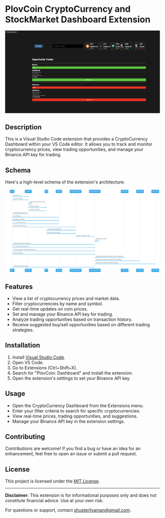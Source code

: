 # PlovCoin CryptoCurrency and StockMarket Dashboard Extension

![Extension Preview](./images/extension-preview.png)

## Description

This is a Visual Studio Code extension that provides a CryptoCurrency Dashboard within your VS Code editor. It allows you to track and monitor cryptocurrency prices, view trading opportunities, and manage your Binance API key for trading.

## Schema

Here's a high-level schema of the extension's architecture:

![Extension Schema](./images/schema.png)

## Features

- View a list of cryptocurrency prices and market data.
- Filter cryptocurrencies by name and symbol.
- Get real-time updates on coin prices.
- Set and manage your Binance API key for trading.
- Analyze trading opportunities based on transaction history.
- Receive suggested buy/sell opportunities based on different trading strategies.

## Installation

1. Install [Visual Studio Code](https://code.visualstudio.com/).
2. Open VS Code.
3. Go to Extensions (Ctrl+Shift+X).
4. Search for "PlovCoin: Dashboard" and install the extension.
5. Open the extension's settings to set your Binance API key.

## Usage

- Open the CryptoCurrency Dashboard from the Extensions menu.
- Enter your filter criteria to search for specific cryptocurrencies.
- View real-time prices, trading opportunities, and suggestions.
- Manage your Binance API key in the extension settings.

## Contributing

Contributions are welcome! If you find a bug or have an idea for an enhancement, feel free to open an issue or submit a pull request.

## License

This project is licensed under the [MIT License](LICENSE).

---

**Disclaimer:** This extension is for informational purposes only and does not constitute financial advice. Use at your own risk.

For questions or support, contact [shusterilyaman@gmail.com](mailto:email@example.com).
